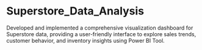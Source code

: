 # Superstore_Data_Analysis
Developed and implemented a comprehensive visualization dashboard for Superstore data, providing a user-friendly interface to explore sales trends, customer behavior, and inventory insights using Power BI Tool.
